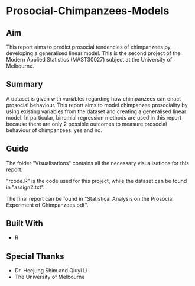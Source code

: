 # Prosocial-Chimpanzees-Models
## Aim
This report aims to predict prosocial tendencies of chimpanzees by developing a generalised linear model. This is the second project of the Modern Applied Statistics (MAST30027) subject at the University of Melbourne.
## Summary
A dataset is given with variables regarding how chimpanzees can enact prosocial behaviour. This report aims to model chimpanzee prosociality by using existing variables from the dataset and creating a generalised linear model. In particular, binomial regression methods are used in this report because there are only 2 possible outcomes to measure prosocial behaviour of chimpanzees: yes and no.
## Guide 
The folder "Visualisations" contains all the necessary visualisations for this report.

"rcode.R" is the code used for this project, while the dataset can be found in "assign2.txt".

The final report can be found in "Statistical Analysis on the Prosocial Experiment of Chimpanzees.pdf".

## Built With
* R
## Special Thanks
* Dr. Heejung Shim and Qiuyi Li
* The University of Melbourne
